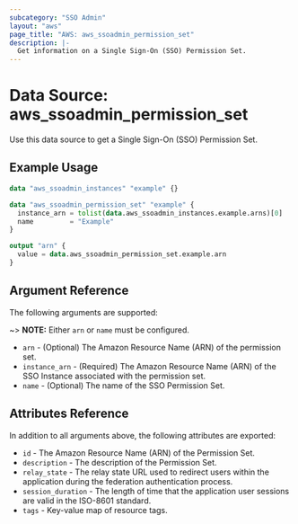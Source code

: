 ```yaml
---
subcategory: "SSO Admin"
layout: "aws"
page_title: "AWS: aws_ssoadmin_permission_set"
description: |-
  Get information on a Single Sign-On (SSO) Permission Set.
---
```


# Data Source: aws_ssoadmin_permission_set

Use this data source to get a Single Sign-On (SSO) Permission Set.

## Example Usage

```terraform
data "aws_ssoadmin_instances" "example" {}

data "aws_ssoadmin_permission_set" "example" {
  instance_arn = tolist(data.aws_ssoadmin_instances.example.arns)[0]
  name         = "Example"
}

output "arn" {
  value = data.aws_ssoadmin_permission_set.example.arn
}
```

## Argument Reference

The following arguments are supported:

~> **NOTE:** Either `arn` or `name` must be configured.

* `arn` - (Optional) The Amazon Resource Name (ARN) of the permission set.
* `instance_arn` - (Required) The Amazon Resource Name (ARN) of the SSO Instance associated with the permission set.
* `name` - (Optional) The name of the SSO Permission Set.

## Attributes Reference

In addition to all arguments above, the following attributes are exported:

* `id` - The Amazon Resource Name (ARN) of the Permission Set.
* `description` - The description of the Permission Set.
* `relay_state` - The relay state URL used to redirect users within the application during the federation authentication process.
* `session_duration` - The length of time that the application user sessions are valid in the ISO-8601 standard.
* `tags` - Key-value map of resource tags.
